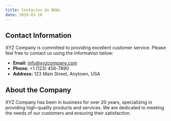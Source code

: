 ```yaml
---
title: Contactos da NUAL
date: 2019-03-10
---
```


## Contact Information

XYZ Company is committed to providing excellent customer service. Please feel free to contact us using the information below:

- **Email:** info@xyzcompany.com
- **Phone:** +1 (123) 456-7890
- **Address:** 123 Main Street, Anytown, USA

## About the Company

XYZ Company has been in business for over 20 years, specializing in providing high-quality products and services. We are dedicated to meeting the needs of our customers and ensuring their satisfaction.


